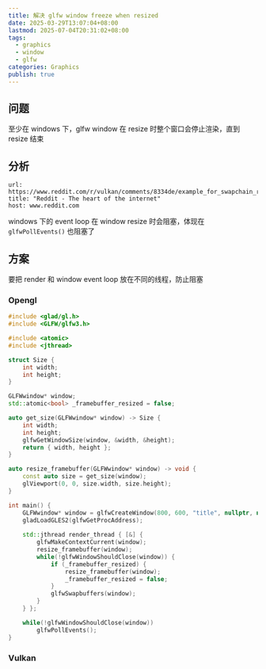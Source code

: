 ```yaml
---
title: 解决 glfw window freeze when resized
date: 2025-03-29T13:07:04+08:00
lastmod: 2025-07-04T20:31:02+08:00
tags:
  - graphics
  - window
  - glfw
categories: Graphics
publish: true
---
```


## 问题

至少在 windows 下，glfw window 在 resize 时整个窗口会停止渲染，直到 resize 结束

## 分析

```cardlink
url: https://www.reddit.com/r/vulkan/comments/8334de/example_for_swapchain_recreation_while_resizing/
title: "Reddit - The heart of the internet"
host: www.reddit.com
```

windows 下的 event loop 在 window resize 时会阻塞，体现在 `glfwPollEvents()` 也阻塞了

## 方案

要把 render 和 window event loop 放在不同的线程，防止阻塞

### Opengl

```cpp
#include <glad/gl.h>
#include <GLFW/glfw3.h>

#include <atomic>
#include <jthread>

struct Size {
	int width;
	int height;
}

GLFWwindow* window;
std::atomic<bool> _framebuffer_resized = false;

auto get_size(GLFWwindow* window) -> Size {
	int width;
	int height;
	glfwGetWindowSize(window, &width, &height);
	return { width, height };
} 

auto resize_framebuffer(GLFWwindow* window) -> void {
	const auto size = get_size(window);
	glViewport(0, 0, size.width, size.height);
}

int main() {
	GLFWwindow* window = glfwCreateWindow(800, 600, "title", nullptr, nullptr);
	gladLoadGLES2(glfwGetProcAddress);
	
	std::jthread render_thread { [&] {
		glfwMakeContextCurrent(window);
		resize_framebuffer(window);
		while(!glfwWindowShouldClose(window)) {
			if (_framebuffer_resized) {
				resize_framebuffer(window);
				_framebuffer_resized = false;
			}
			glfwSwapbuffers(window);
		}
	} };

	while(!glfwWindowShouldClose(window))
		glfwPollEvents();
}
```

### Vulkan
